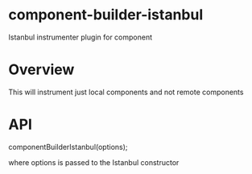 component-builder-istanbul
============================

Istanbul instrumenter plugin for component

# Overview #

This will instrument just local components and not remote components

# API #

componentBuilderIstanbul(options);

where options is passed to the Istanbul constructor